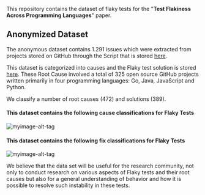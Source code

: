 This repository contains the dataset of flaky tests for the "**Test Flakiness Across Programming Languages**" paper.

## Anonymized Dataset

The anonymous dataset contains 1.291 issues which were extracted from projects stored on GitHub through the Script that is stored [here](https://github.com/Test-Flaky/Flakiness/blob/main/src/Script-flakiness.py).

This dataset is categorized into causes and the Flaky test solution is stored [here](https://github.com/Test-Flaky/OOPSLA21/tree/main/data).
These Root Cause involved a total of 325 open source GitHub projects written primarily in four programming languages: Go, Java, JavaScript and Python.

We classify a number of root causes (472) and solutions (389).

#### This dataset contains the following cause classifications for Flaky Tests

![myimage-alt-tag](https://github.com/Test-Flaky/OOPSLA21/blob/main/Image/cause.png)


#### This dataset contains the following fix classifications for Flaky Tests

![myimage-alt-tag](https://github.com/Test-Flaky/OOPSLA21/blob/main/Image/Fix.png)


We believe that the data set will be useful for the research community, not only to conduct research on various aspects of Flaky tests and their root causes but also for a general understanding of behavior and how it is possible to resolve such instability in these tests.
